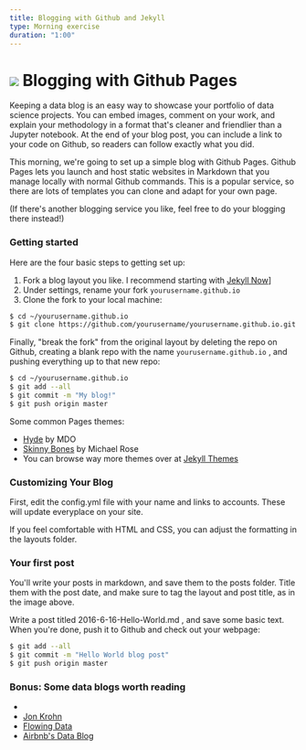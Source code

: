 ```yaml
---
title: Blogging with Github and Jekyll
type: Morning exercise
duration: "1:00"
---
```



# ![](https://ga-dash.s3.amazonaws.com/production/assets/logo-9f88ae6c9c3871690e33280fcf557f33.png) Blogging with Github Pages

Keeping a data blog is an easy way to showcase your portfolio of data science projects. You can embed images, comment on your work, and explain your methodology in a format that's cleaner and friendlier than a Jupyter notebook. At the end of your blog post, you can include a link to your code on Github, so readers can follow exactly what you did.

This morning, we're going to set up a simple blog with Github Pages. Github Pages lets you launch and host static websites in Markdown that you manage locally with normal Github commands. This is a popular service, so there are lots of templates you can clone and adapt for your own page.

(If there's another blogging service you like, feel free to do your blogging there instead!)

### Getting started
Here are the four basic steps to getting set up:

1. Fork a blog layout you like. I recommend starting with [Jekyll Now](https://github.com/barryclark/jekyll-now)]
2. Under settings, rename your fork ```yourusername.github.io```
3. Clone the fork to your local machine:

```bash
$ cd ~/yourusername.github.io
$ git clone https://github.com/yourusername/yourusername.github.io.git
```

Finally, "break the fork" from the original layout by deleting the repo on Github, creating a blank repo with the name ```yourusername.github.io``` , and pushing everything up to that new repo:

```bash
$ cd ~/yourusername.github.io
$ git add --all
$ git commit -m "My blog!"
$ git push origin master
```


Some common Pages themes:
- [Hyde](https://github.com/poole/hyde) by MDO
- [Skinny Bones](https://github.com/mmistakes/skinny-bones-jekyll) by Michael Rose
- You can browse way more themes over at [Jekyll Themes](http://jekyllthemes.org/)

### Customizing Your Blog
First, edit the config.yml file with your name and links to accounts. These will update everyplace on your site.

If you feel comfortable with HTML and CSS, you can adjust the formatting in the layouts folder.

### Your first post
[](./images/first-post.png)

You'll write your posts in markdown, and save them to the posts folder. Title them with the post date, and make sure to tag the layout and post title, as in the image above.

Write a post titled 2016-6-16-Hello-World.md , and save some basic text. When you're done, push it to Github and check out your webpage:
```bash
$ git add --all
$ git commit -m "Hello World blog post"
$ git push origin master
```


### Bonus: Some data blogs worth reading
-
- [Jon Krohn](http://www.jonkrohn.com/)
- [Flowing Data](http://flowingdata.com/)
- [Airbnb's Data Blog](http://nerds.airbnb.com/data/)
